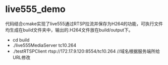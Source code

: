 # live555_demo
代码结合cmake实现了live555通过RTSP拉流并保存为H264的功能，可执行文件均生成在build文件夹中，输出的.H264文件放在build/output下。

- cd build
- ./live555MediaServer tc10.264
- ./testRTSPClient rtsp://172.17.9.120:8554/tc10.264 //域名根据服务端所给URL修改
